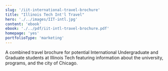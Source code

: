 ```yaml
---
slug: '/iit-international-travel-brochure'
title: "Illinois Tech Int'l Travel"
hero: './../images/IIT-intl.jpg'
content: 'ebook'
ebook: './../pdf/iit-intl-travel-brochure.pdf'
homepage: 'yes'
portfolioType: 'marketing'
---
```


A combined travel brochure for potential International Undergraduate and Graduate students at Illinois Tech featuring information about the university, programs, and the city of Chicago.
